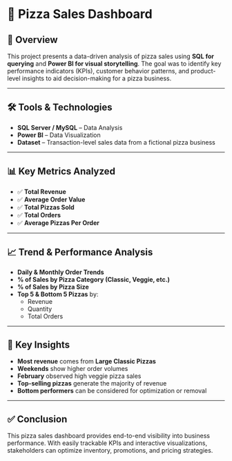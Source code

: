 # 🍕 Pizza Sales Dashboard

## 📌 Overview

This project presents a data-driven analysis of pizza sales using **SQL for querying** and **Power BI for visual storytelling**. The goal was to identify key performance indicators (KPIs), customer behavior patterns, and product-level insights to aid decision-making for a pizza business.

---

## 🛠️ Tools & Technologies

- **SQL Server / MySQL** – Data Analysis  
- **Power BI** – Data Visualization  
- **Dataset** – Transaction-level sales data from a fictional pizza business

---

## 📊 Key Metrics Analyzed

- ✅ **Total Revenue**  
- ✅ **Average Order Value**  
- ✅ **Total Pizzas Sold**  
- ✅ **Total Orders**  
- ✅ **Average Pizzas Per Order**

---

## 📈 Trend & Performance Analysis

- **Daily & Monthly Order Trends**
- **% of Sales by Pizza Category (Classic, Veggie, etc.)**
- **% of Sales by Pizza Size**
- **Top 5 & Bottom 5 Pizzas** by:
  - Revenue  
  - Quantity  
  - Total Orders

---

## 📌 Key Insights

- **Most revenue** comes from **Large Classic Pizzas**
- **Weekends** show higher order volumes
- **February** observed high veggie pizza sales
- **Top-selling pizzas** generate the majority of revenue
- **Bottom performers** can be considered for optimization or removal

---

## ✅ Conclusion

This pizza sales dashboard provides end-to-end visibility into business performance. With easily trackable KPIs and interactive visualizations, stakeholders can optimize inventory, promotions, and pricing strategies.

